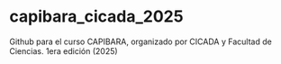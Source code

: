 # capibara_cicada_2025
Github para el curso CAPIBARA, organizado por CICADA y Facultad de Ciencias. 1era edición (2025)
